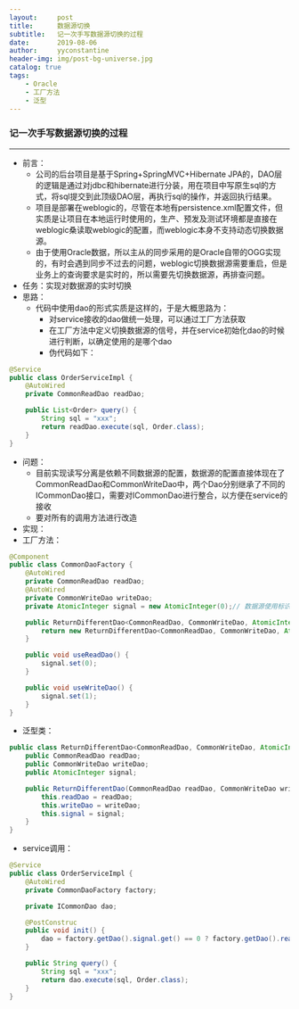 ```yaml
---
layout:     post
title:      数据源切换
subtitle:   记一次手写数据源切换的过程
date:       2019-08-06
author:     yyconstantine
header-img: img/post-bg-universe.jpg
catalog: true
tags:
    - Oracle
    - 工厂方法
    - 泛型
---
```


### 记一次手写数据源切换的过程
---
- 前言：
  - 公司的后台项目是基于Spring+SpringMVC+Hibernate JPA的，DAO层的逻辑是通过对jdbc和hibernate进行分装，用在项目中写原生sql的方式，将sql提交到此顶级DAO层，再执行sql的操作，并返回执行结果。
  - 项目是部署在weblogic的，尽管在本地有persistence.xml配置文件，但实质是让项目在本地运行时使用的，生产、预发及测试环境都是直接在weblogic桑读取weblogic的配置，而weblogic本身不支持动态切换数据源。
  - 由于使用Oracle数据，所以主从的同步采用的是Oracle自带的OGG实现的，有时会遇到同步不过去的问题，weblogic切换数据源需要重启，但是业务上的查询要求是实时的，所以需要先切换数据源，再排查问题。
- 任务：实现对数据源的实时切换
- 思路：
  - 代码中使用dao的形式实质是这样的，于是大概思路为：
    - 对service接收的dao做统一处理，可以通过工厂方法获取
    - 在工厂方法中定义切换数据源的信号，并在service初始化dao的时候进行判断，以确定使用的是哪个dao
    - 伪代码如下：
```java
@Service
public class OrderServiceImpl {
    @AutoWired
    private CommonReadDao readDao;

    public List<Order> query() {
        String sql = "xxx";
        return readDao.execute(sql, Order.class);
    }
}
```
- 问题：
  - 目前实现读写分离是依赖不同数据源的配置，数据源的配置直接体现在了CommonReadDao和CommonWriteDao中，两个Dao分别继承了不同的ICommonDao接口，需要对ICommonDao进行整合，以方便在service的接收
  - 要对所有的调用方法进行改造
- 实现：
- 工厂方法：
```java
@Component
public class CommonDaoFactory {
    @AutoWired
    private CommonReadDao readDao;
    @AutoWired
    private CommonWriteDao writeDao;
    private AtomicInteger signal = new AtomicInteger(0);// 数据源使用标识

    public ReturnDifferentDao<CommonReadDao, CommonWriteDao, AtomicInteger> getDao() {
        return new ReturnDifferentDao<CommonReadDao, CommonWriteDao, AtomicInteger>(readDao, writeDao, signal);
    }

    public void useReadDao() {
        signal.set(0);
    }

    public void useWriteDao() {
        signal.set(1);
    }
}
```
- 泛型类：
```java
public class ReturnDifferentDao<CommonReadDao, CommonWriteDao, AtomicInteger> {
    public CommonReadDao readDao;
    public CommonWriteDao writeDao;
    public AtomicInteger signal;

    public ReturnDifferentDao(CommonReadDao readDao, CommonWriteDao writeDao, AtomicInteger signal) {
        this.readDao = readDao;
        this.writeDao = writeDao;
        this.signal = signal;
    }
}
```
- service调用：
```java
@Service
public class OrderServiceImpl {
    @AutoWired
    private CommonDaoFactory factory;

    private ICommonDao dao;

    @PostConstruc
    public void init() {
        dao = factory.getDao().signal.get() == 0 ? factory.getDao().readDao : factory.getDao().writeDao;
    }

    public String query() {
        String sql = "xxx";
        return dao.execute(sql, Order.class);
    }
}
```
